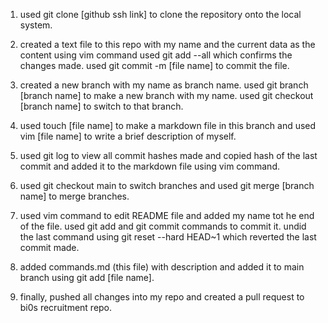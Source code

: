 1. used git clone [github ssh link] to clone the repository onto the local system.

2. created a text file to this repo with my name and the current data as the content using vim command
   used git add --all which confirms the changes made.
   used git commit -m [file name] to commit the file.

3. created a new branch with my name as branch name.
   used git branch [branch name] to make a new branch with my name.
   used git checkout [branch name] to switch to that branch.

4. used touch [file name] to make a markdown file in this branch and used vim [file name] to write
   a brief description of myself.

5. used git log to view all commit hashes made and copied hash of the last commit and added it to
   the markdown file using vim command.

6. used git checkout main to switch branches and used git merge [branch name] to merge branches.

7. used vim command to edit README file and added my name tot he end of the file.
   used git add and git commit commands to commit it.
   undid the last command using git reset --hard HEAD~1 which reverted the last commit made.

8. added commands.md (this file) with description and added it to main branch using git add
   [file name].

9. finally, pushed all changes into my repo and created a pull request to bi0s recruitment repo.
